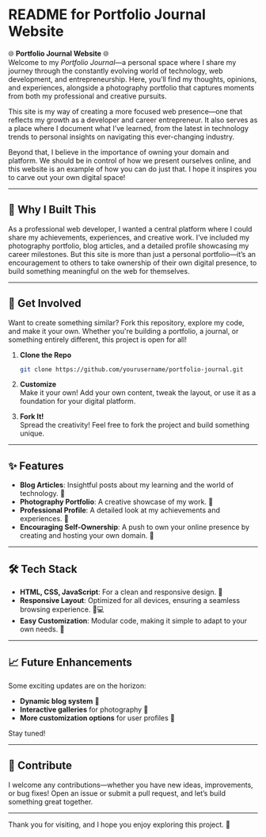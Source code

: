 # README for Portfolio Journal Website

🌐 **Portfolio Journal Website** 🌐  
Welcome to my *Portfolio Journal*—a personal space where I share my journey through the constantly evolving world of technology, web development, and entrepreneurship. Here, you’ll find my thoughts, opinions, and experiences, alongside a photography portfolio that captures moments from both my professional and creative pursuits.

This site is my way of creating a more focused web presence—one that reflects my growth as a developer and career entrepreneur. It also serves as a place where I document what I’ve learned, from the latest in technology trends to personal insights on navigating this ever-changing industry. 

Beyond that, I believe in the importance of owning your domain and platform. We should be in control of how we present ourselves online, and this website is an example of how you can do just that. I hope it inspires you to carve out your own digital space!

---

## 💼 **Why I Built This**  
As a professional web developer, I wanted a central platform where I could share my achievements, experiences, and creative work. I’ve included my photography portfolio, blog articles, and a detailed profile showcasing my career milestones. But this site is more than just a personal portfolio—it’s an encouragement to others to take ownership of their own digital presence, to build something meaningful on the web for themselves.

---

## 🌟 **Get Involved**

Want to create something similar? Fork this repository, explore my code, and make it your own. Whether you're building a portfolio, a journal, or something entirely different, this project is open for all!

1. **Clone the Repo**  
   ```bash
   git clone https://github.com/yourusername/portfolio-journal.git
   ```

2. **Customize**  
   Make it your own! Add your own content, tweak the layout, or use it as a foundation for your digital platform.

3. **Fork It!**  
   Spread the creativity! Feel free to fork the project and build something unique.

---

## ✨ **Features**
- **Blog Articles**: Insightful posts about my learning and the world of technology. 📝
- **Photography Portfolio**: A creative showcase of my work. 📸
- **Professional Profile**: A detailed look at my achievements and experiences. 💼
- **Encouraging Self-Ownership**: A push to own your online presence by creating and hosting your own domain. 🚀

---

## 🛠️ **Tech Stack**
- **HTML, CSS, JavaScript**: For a clean and responsive design. 🎨
- **Responsive Layout**: Optimized for all devices, ensuring a seamless browsing experience. 📱💻
- **Easy Customization**: Modular code, making it simple to adapt to your own needs. 🔧

---

## 📈 **Future Enhancements**
Some exciting updates are on the horizon:
- **Dynamic blog system** 📝
- **Interactive galleries** for photography 📸
- **More customization options** for user profiles 🎨

Stay tuned!

---

## 🤝 **Contribute**
I welcome any contributions—whether you have new ideas, improvements, or bug fixes! Open an issue or submit a pull request, and let’s build something great together.

---

Thank you for visiting, and I hope you enjoy exploring this project. 🌟

